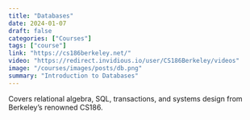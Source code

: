 ```yaml
---
title: "Databases"
date: 2024-01-07
draft: false
categories: ["Courses"]
tags: ["course"]
link: "https://cs186berkeley.net/"
video: "https://redirect.invidious.io/user/CS186Berkeley/videos"
image: "/courses/images/posts/db.png"
summary: "Introduction to Databases"
---
```


Covers relational algebra, SQL, transactions, and systems design from Berkeley’s renowned CS186.
